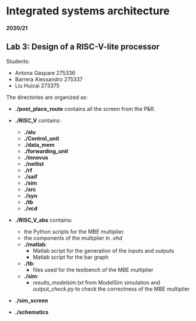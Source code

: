 # Integrated systems architecture

#### 2020/21

## Lab 3: Design of a RISC-V-lite processor

Students:
-	Antona Gaspare		275336
-	Barrera Alessandro	275337
-	Liu Huicai		273375

The directories are organized as:
- **./post_place_route**
    contains all the screen from the P&R.
- **./RISC_V**
    contains:
    - **./alu**
    - **./Control_unit**
    - **./data_mem**
    - **./forwarding_unit**
    - **./innovus**
    - **./netlist**
    - **./rf**
    - **./saif**
    - **./sim**
    - **./src**
    - **./syn**
    - **./tb**
    - **./vcd**

- **./RISC_V_abs**
    contains:
    - the Python scripts for the MBE multiplier.
    - the components of the multiplier in *.vhd* 
    - **./matlab**:
        - Matlab script for the generation of the inputs and outputs
        - Matlab script for the bar graph
    - **./tb**:
        - files used for the testbench of the MBE multiplier
    - **./sim**:
        - *results_modelsim.txt* from ModelSim simulation and *output_check.py* to check the correctness of the MBE multiplier
 - **./sim_screen**
   
 - **./schematics**   
   
   
   
   
   
   
   
   
   
   
   
   
   
   
